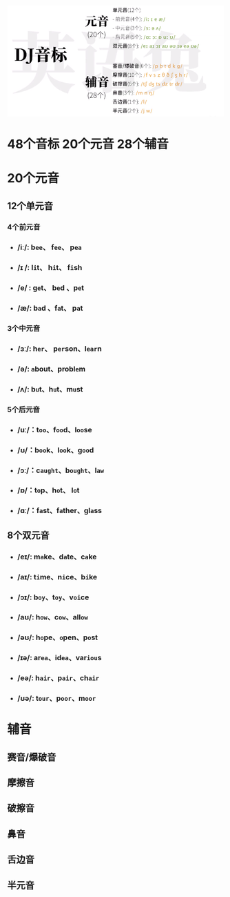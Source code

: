 ![image-20201209102516409](音标.assets/image-20201209102516409.png)

# 48个音标 20个元音 28个辅音

# 20个元音

## 12个单元音

### 4个前元音

- ### /iː/: b`ee`、 f`ee`、 p`ea`

- ###  /ɪ /: l`i`t、 h`i`t、 f`i`sh

- ### /e/ : g`e`t、 b`e`d 、p`e`t

- ### /æ/: b`a`d 、f`a`t、 p`a`t

### 3个中元音

- ###  /ɜː/: h`er`、 p`er`son、l`ear`n

- ### /ə/: `a`bout、probl`e`m 

- ### /ʌ/: b`u`t、h`u`t、m`u`st

### 5个后元音

- ### /uː/：t`oo`、f`oo`d、l`oo`se

- ### /ʊ/：b`oo`k、l`oo`k、g`oo`d

- ### /ɔː/：c`aught`、b`ought`、l`aw`

- ### /ɒ/：t`o`p、h`o`t、 l`o`t

- ### /ɑː/：f`a`st、f`a`ther、gl`a`ss

## 8个双元音

- ### /eɪ/:   m`a`ke、d`a`te、c`a`ke

- ### /aɪ/:   t`i`me、n`i`ce、b`i`ke

- ### /ɔɪ/:   b`oy`、t`oy`、v`oi`ce

- ### /aʊ/:  h`ow`、c`ow`、all`ow`

- ### /əʊ/:  h`o`pe、`o`pen、p`o`st

- ### /ɪə/:   ar`ea`、id`ea`、var`iou`s

- ### /eə/:   h`air`、p`air`、ch`air`

- ### /ʊə/:   t`our`、p`oor`、m`oor`

# 辅音

## 赛音/爆破音

## 摩擦音

## 破擦音

## 鼻音

## 舌边音

## 半元音
